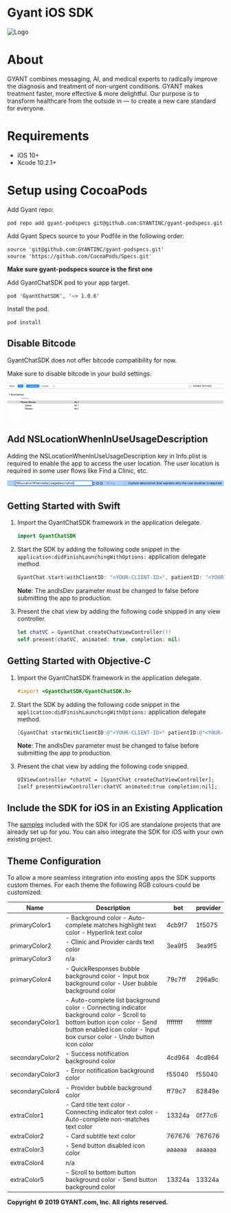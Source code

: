 Gyant iOS SDK
==================

![Logo](https://gyant.com/wp-content/uploads/2018/10/Gyant.Logotype.HorizontalLeft@2x-1.png)

# About

GYANT combines messaging, AI, and medical experts to radically improve the diagnosis and treatment of non-urgent conditions. GYANT makes treatment faster, more effective & more delightful. Our purpose is to transform healthcare from the outside in — to create a new care standard for everyone.

# Requirements
 - iOS 10+
 - Xcode 10.2.1+

# Setup using CocoaPods 

Add Gyant repo:

```
pod repo add gyant-podspecs git@github.com:GYANTINC/gyant-podspecs.git
```

Add Gyant Specs source to your Podfile in the following order:

```
source 'git@github.com:GYANTINC/gyant-podspecs.git'
source 'https://github.com/CocoaPods/Specs.git'
```

**Make sure gyant-podspecs source is the first one**

Add GyantChatSDK pod to your app target.

```
pod 'GyantChatSDK', '~> 1.0.6'
```

Install the pod.

```
pod install
```

## Disable Bitcode

GyantChatSDK does not offer bitcode compatibility for now.

Make sure to disable bitcode in your build settings:

![Disable Bitcode](images/bitcode_off.png)

## Add NSLocationWhenInUseUsageDescription

Adding the NSLocationWhenInUseUsageDescription key in Info.plist is required to enable the app to access the user location. The user location is required in some user flows like Find a Clinic, etc.

![Add NSLocationWhenInUseUsageDescription](images/location_plist.png)

## Getting Started with Swift

1. Import the GyantChatSDK framework in the application delegate.

    ```swift
    import GyantChatSDK
    ```

2. Start the SDK by adding the following code snippet in the `application:didFinishLaunchingWithOptions:` application delegate method.

    ```swift
    GyantChat.start(withClientID: "<YOUR-CLIENT-ID>", patientID: "<YOUR-PATIENT-ID-OPTIONAL>", isDev: true, theme: nil)
    ```
    
    **Note**: The andIsDev parameter must be changed to false before submitting the app to production. 
        
3. Present the chat view by adding the following code snipped in any view controller.

    ```swift
    let chatVC = GyantChat.createChatViewController()!
    self.present(chatVC, animated: true, completion: nil)
    ```

## Getting Started with Objective-C

1. Import the GyantChatSDK framework in the application delegate.

    ```objective-c
    #import <GyantChatSDK/GyantChatSDK.h>
    ```

2. Start the SDK by adding the following code snippet in the `application:didFinishLaunchingWithOptions:` application delegate method.

    ```objective-c
    [GyantChat startWithClientID:@"<YOUR-CLIENT-ID>" patientID:@"<YOUR-PATIENT-ID-OPTIONAL>" isDev:YES theme:@{}];
    ```
    
    **Note**: The andIsDev parameter must be changed to false before submitting the app to production.
    
3. Present the chat view by adding the following code snipped.

    ```objetive-c
    UIViewController *chatVC = [GyantChat createChatViewController];
    [self presentViewController:chatVC animated:true completion:nil];
    ```

## Include the SDK for iOS in an Existing Application

The [samples](https://github.com/GYANTINC/gyant-ios-sdk-samples) included with the SDK for iOS are standalone projects that are already set up for you. You can also integrate the SDK for iOS with your own existing project.

## Theme Configuration

To allow a more seamless integration into existing apps the SDK supports custom themes. For each theme the following RGB colours could be customized:

| Name            	| Description                                                                                                                                                                                           	| bot       	| provider  	|
|-----------------	|-------------------------------------------------------------------------------------------------------------------------------------------------------------------------------------------------------	|-----------	|-----------	|
|  primaryColor1  	| - Background color - Auto-complete matches highlight text color - Hyperlink text color                                                                                                                	| 4cb9f7  	| 1f5075  	|
| primaryColor2   	| - Clinic and Provider cards text color                                                                                                                                                                	| 3ea9f5  	| 3ea9f5  	|
| primaryColor3   	| n/a                                                                                                                                                                                                   	|           	|           	|
| primaryColor4   	| - QuickResponses bubble background color - Input box background color - User bubble background color                                                                                                  	| 79c7ff  	| 296a9c  	|
| secondaryColor1 	| - Auto-complete list background color - Connecting indicator background color - Scroll to bottom button icon color - Send button enabled icon color - Input box cursor color - Undo button icon color 	| ffffffff  	| ffffffff  	|
| secondaryColor2 	| - Success notification background color                                                                                                                                                               	| 4cd964  	| 4cd964  	|
| secondaryColor3 	| - Error notification background color                                                                                                                                                                 	| f55040  	| f55040  	|
| secondaryColor4 	| - Provider bubble background color                                                                                                                                                                    	| ff79c7  	|  62849e 	|
| extraColor1     	| - Card title text color - Connecting indicator text color - Auto-complete non-matches text color                                                                                                      	| 13324a  	| 0f77c6  	|
| extraColor2     	| - Card subtitle text color                                                                                                                                                                            	|  767676 	| 767676  	|
| extraColor3     	| - Send button disabled icon color                                                                                                                                                                     	| aaaaaa  	| aaaaaa  	|
| extraColor4     	| n/a                                                                                                                                                                                                   	|           	|           	|
| extraColor5     	| - Scroll to bottom button background color - Send button background color                                                                                                                             	| 13324a  	| 13324a  	|

**Copyright © 2019 GYANT.com, Inc. All rights reserved.**
